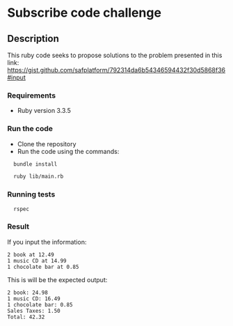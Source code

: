 # Subscribe code challenge

## Description
This ruby ​​code seeks to propose solutions to the problem presented in this link: https://gist.github.com/safplatform/792314da6b54346594432f30d5868f36#input

### Requirements
- Ruby version 3.3.5
### Run the code
- Clone the repository
- Run the code using the commands:
```sh
  bundle install
```
```sh
  ruby lib/main.rb
```
### Running tests
```sh
  rspec
```
### Result
If you input the information:
```
2 book at 12.49
1 music CD at 14.99
1 chocolate bar at 0.85
```

This is will be the expected output:
```
2 book: 24.98
1 music CD: 16.49
1 chocolate bar: 0.85
Sales Taxes: 1.50
Total: 42.32
```
